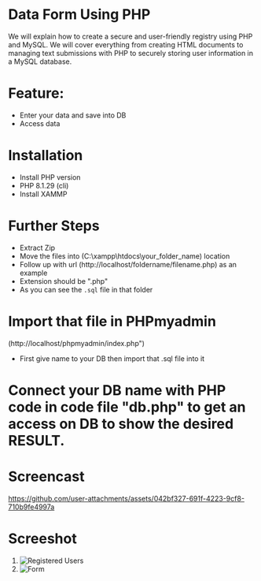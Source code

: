 # Data Form Using PHP
We will explain how to create a secure and user-friendly registry using PHP and MySQL. We will cover everything from creating HTML documents to managing text submissions with PHP to securely storing user information in a MySQL database.

# Feature:
- Enter your data and save into DB
- Access data

# Installation
- Install PHP version 
- PHP 8.1.29 (cli)
- Install XAMMP

# Further Steps
- Extract Zip
- Move the files into (C:\xampp\htdocs\your_folder_name) location
- Follow up with url (http://localhost/foldername/filename.php) as an example
- Extension should be ".php"
- As you can see the `.sql` file in that folder

# Import that file in PHPmyadmin 
(http://localhost/phpmyadmin/index.php")
- First give name to your DB then import that .sql file into it

# Connect your DB name with PHP code in code file "db.php" to get an access on DB to show the desired RESULT.

# Screencast
https://github.com/user-attachments/assets/042bf327-691f-4223-9cf8-710b9fe4997a

# Screeshot

1. ![Registered Users](https://github.com/user-attachments/assets/f8c91ada-a4c3-4dcd-98bd-015fe0da5d0a)
2. ![Form](https://github.com/user-attachments/assets/88dacd42-0911-46f4-b1c4-3dbed16f8db7)
